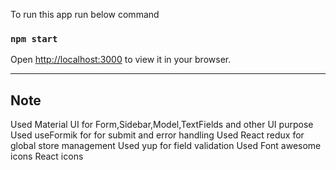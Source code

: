 To run this app run below command
### `npm start`

Open [http://localhost:3000](http://localhost:3000) to view it in your browser.

----------------
Note
----------------

Used Material UI for Form,Sidebar,Model,TextFields and other UI purpose
Used useFormik for for submit and error handling
Used React redux for global store management
Used yup for field validation
Used Font awesome icons React icons
